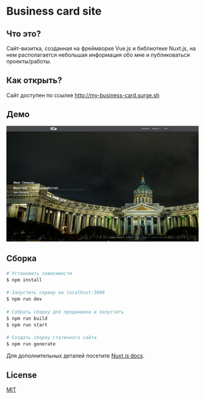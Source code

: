 # Business card site
## Что это?
Сайт-визитка, созданная на фреймворке Vue.js и библиотеке Nuxt.js, на нем располагается небольшая информация обо мне и публиковаться проекты/работы.

## Как открыть?
Сайт доступен по ссылке http://my-business-card.surge.sh

## Демо 
![Main page](https://github.com/IvanCen/mysite-nuxt/blob/master/static/images/main_pic.png "Скрин главной страницы")



## Сборка

```bash
# Установить зависимости
$ npm install

# Запустить сервер на localhost:3000
$ npm run dev

# Собрать сборку для продакшена и запустить
$ npm run build
$ npm run start

# Создать сборку статичного сайта
$ npm run generate
```

Для дополнительных деталей посетите [Nuxt.js docs](https://nuxtjs.org).

## License
[MIT](LICENSE)
